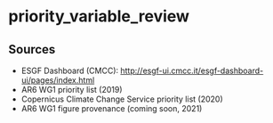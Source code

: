 # priority_variable_review

## Sources

* ESGF Dashboard (CMCC): http://esgf-ui.cmcc.it/esgf-dashboard-ui/pages/index.html
* AR6 WG1 priority list (2019)
* Copernicus Climate Change Service priority list (2020)
* AR6 WG1 figure provenance (coming soon, 2021)
